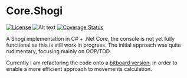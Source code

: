# Core.Shogi

[![License](http://img.shields.io/:license-mit-blue.svg)](http://pjbgf.mit-license.org)
![Alt text](https://travis-ci.org/pjbgf/Core.Shogi.svg?branch=master "Master branch status") [![Coverage Status](https://coveralls.io/repos/github/pjbgf/Core.Shogi/badge.svg?branch=master)](https://coveralls.io/github/pjbgf/Core.Shogi?branch=master)


A Shogi implementation in C# + .Net Core, the console is not yet fully functional as this is still work in progress. The initial approach was quite rudimentary, focusing mainly on OOP/TDD. 
  
Currently I am refactoring the code onto a [bitboard version](bitboard.md), in order to enable a more efficient approach to movements calculation.

